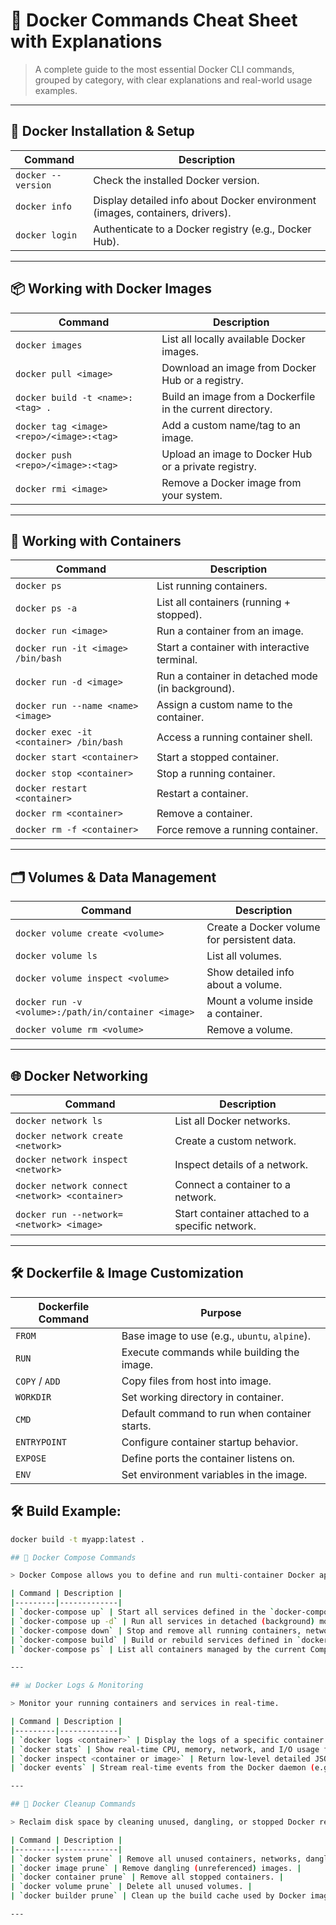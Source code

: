 # 🐳 Docker Commands Cheat Sheet with Explanations

> A complete guide to the most essential Docker CLI commands, grouped by category, with clear explanations and real-world usage examples.

---

## 🔧 Docker Installation & Setup

| Command | Description |
|--------|-------------|
| `docker --version` | Check the installed Docker version. |
| `docker info` | Display detailed info about Docker environment (images, containers, drivers). |
| `docker login` | Authenticate to a Docker registry (e.g., Docker Hub). |

---

## 📦 Working with Docker Images

| Command | Description |
|--------|-------------|
| `docker images` | List all locally available Docker images. |
| `docker pull <image>` | Download an image from Docker Hub or a registry. |
| `docker build -t <name>:<tag> .` | Build an image from a Dockerfile in the current directory. |
| `docker tag <image> <repo>/<image>:<tag>` | Add a custom name/tag to an image. |
| `docker push <repo>/<image>:<tag>` | Upload an image to Docker Hub or a private registry. |
| `docker rmi <image>` | Remove a Docker image from your system. |

---

## 🚀 Working with Containers

| Command | Description |
|--------|-------------|
| `docker ps` | List running containers. |
| `docker ps -a` | List all containers (running + stopped). |
| `docker run <image>` | Run a container from an image. |
| `docker run -it <image> /bin/bash` | Start a container with interactive terminal. |
| `docker run -d <image>` | Run a container in detached mode (in background). |
| `docker run --name <name> <image>` | Assign a custom name to the container. |
| `docker exec -it <container> /bin/bash` | Access a running container shell. |
| `docker start <container>` | Start a stopped container. |
| `docker stop <container>` | Stop a running container. |
| `docker restart <container>` | Restart a container. |
| `docker rm <container>` | Remove a container. |
| `docker rm -f <container>` | Force remove a running container. |

---

## 🗂️ Volumes & Data Management

| Command | Description |
|--------|-------------|
| `docker volume create <volume>` | Create a Docker volume for persistent data. |
| `docker volume ls` | List all volumes. |
| `docker volume inspect <volume>` | Show detailed info about a volume. |
| `docker run -v <volume>:/path/in/container <image>` | Mount a volume inside a container. |
| `docker volume rm <volume>` | Remove a volume. |

---

## 🌐 Docker Networking

| Command | Description |
|--------|-------------|
| `docker network ls` | List all Docker networks. |
| `docker network create <network>` | Create a custom network. |
| `docker network inspect <network>` | Inspect details of a network. |
| `docker network connect <network> <container>` | Connect a container to a network. |
| `docker run --network=<network> <image>` | Start container attached to a specific network. |

---

## 🛠️ Dockerfile & Image Customization

| Dockerfile Command | Purpose |
|--------------------|---------|
| `FROM` | Base image to use (e.g., `ubuntu`, `alpine`). |
| `RUN` | Execute commands while building the image. |
| `COPY` / `ADD` | Copy files from host into image. |
| `WORKDIR` | Set working directory in container. |
| `CMD` | Default command to run when container starts. |
| `ENTRYPOINT` | Configure container startup behavior. |
| `EXPOSE` | Define ports the container listens on. |
| `ENV` | Set environment variables in the image. |

## 🛠 Build Example:

```bash
docker build -t myapp:latest .

## 📂 Docker Compose Commands

> Docker Compose allows you to define and run multi-container Docker applications using a single `docker-compose.yml` file.

| Command | Description |
|---------|-------------|
| `docker-compose up` | Start all services defined in the `docker-compose.yml`. Builds images if not present. |
| `docker-compose up -d` | Run all services in detached (background) mode. |
| `docker-compose down` | Stop and remove all running containers, networks, and volumes created by Compose. |
| `docker-compose build` | Build or rebuild services defined in `docker-compose.yml`. |
| `docker-compose ps` | List all containers managed by the current Compose setup. |

---

## 📊 Docker Logs & Monitoring

> Monitor your running containers and services in real-time.

| Command | Description |
|---------|-------------|
| `docker logs <container>` | Display the logs of a specific container. Useful for debugging. |
| `docker stats` | Show real-time CPU, memory, network, and I/O usage for all containers. |
| `docker inspect <container or image>` | Return low-level detailed JSON info about a container or image (e.g., IP, mount points, labels). |
| `docker events` | Stream real-time events from the Docker daemon (e.g., container start/stop). |

---

## 🧼 Docker Cleanup Commands

> Reclaim disk space by cleaning unused, dangling, or stopped Docker resources.

| Command | Description |
|---------|-------------|
| `docker system prune` | Remove all unused containers, networks, dangling images, and build cache. Interactive prompt by default. |
| `docker image prune` | Remove dangling (unreferenced) images. |
| `docker container prune` | Remove all stopped containers. |
| `docker volume prune` | Delete all unused volumes. |
| `docker builder prune` | Clean up the build cache used by Docker image builds. |

---

